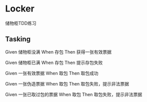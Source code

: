 # Locker
储物柜TDD练习

## Tasking
Given 储物柜没满 When 存包 Then 获得一张有效票据

Given 储物柜已满 When 存包 Then 提示存包失败

Given 一张有效票据 When 取包 Then 取包成功

Given 一张伪造票据 When 取包 Then 取包失败，提示非法票据

Given 一张已取过包的票据 When 取包 Then 取包失败，提示非法票据